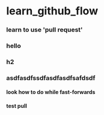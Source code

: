 # learn_github_flow

### learn to use 'pull request'

### hello

### h2

### asdfasdfssdfasdfasdfsafdsdf

#### look how to do while fast-forwards

#### test pull
